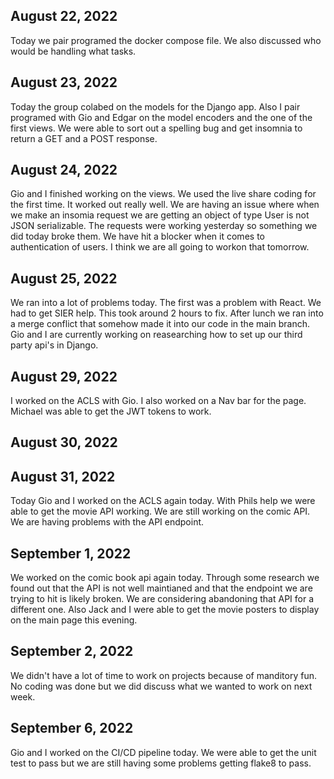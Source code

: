 ## August 22, 2022
Today we pair programed the docker compose file. We also discussed who would be handling what tasks.

## August 23, 2022
Today the group colabed on the models for the Django app. Also I pair programed with Gio and Edgar on the model encoders and the one of the first views. We were able to sort out a spelling bug and get insomnia to return a GET and a POST response.

## August 24, 2022
Gio and I finished working on the views. We used the live share coding for the first time. It worked out really well. We are having an issue where when we make an insomia request we are getting an object of type User is not JSON serializable. The requests were working yesterday so something we did today broke them.
We have hit a blocker when it comes to authentication of users. I think we are all going to workon that tomorrow.

## August 25, 2022
We ran into a lot of problems today. The first was a problem with React. We had to get SIER help. This took around 2 hours to fix. After lunch we ran into a merge conflict that somehow made it into our code in the main branch.
Gio and I are currently working on reasearching how to set up our third party api's in Django.

## August 29, 2022
I worked on the ACLS with Gio. I also worked on a Nav bar for the page. Michael was able to get the JWT tokens to work.

## August 30, 2022


## August 31, 2022
Today Gio and I worked on the ACLS again today. With Phils help we were able to get the movie API working. We are still working on the comic API. We are having problems with the API endpoint.

## September 1, 2022
We worked on the comic book api again today. Through some research we found out that the API is not well maintianed and that the endpoint we are trying to hit is likely broken. We are considering abandoning that API for a different one. Also Jack and I were able to get the movie posters to display on the main page this evening.

## September 2, 2022
We didn't have a lot of time to work on projects because of manditory fun. No coding was done but we did discuss what we wanted to work on next week.

## September 6, 2022
Gio and I worked on the CI/CD pipeline today. We were able to get the unit test to pass but we are still having some problems getting flake8 to pass.